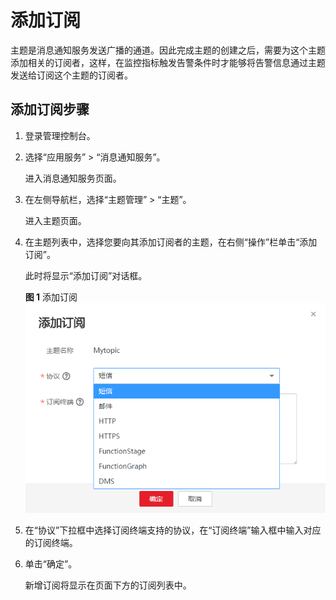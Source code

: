 # 添加订阅<a name="zh-cn_topic_0084572343"></a>

主题是消息通知服务发送广播的通道。因此完成主题的创建之后，需要为这个主题添加相关的订阅者，这样，在监控指标触发告警条件时才能够将告警信息通过主题发送给订阅这个主题的订阅者。

## 添加订阅步骤<a name="s97ac2bc0d3454b6d9bd5134ed63fb268"></a>

1.  登录管理控制台。
2.  选择“应用服务” \> “消息通知服务”。

    进入消息通知服务页面。

3.  在左侧导航栏，选择“主题管理” \> “主题”。

    进入主题页面。

4.  在主题列表中，选择您要向其添加订阅者的主题，在右侧“操作”栏单击“添加订阅”。

    此时将显示“添加订阅”对话框。

    **图 1**  添加订阅<a name="fig16871765416"></a>  
    ![](figures/添加订阅.png "添加订阅")

5.  在“协议”下拉框中选择订阅终端支持的协议，在“订阅终端”输入框中输入对应的订阅终端。
6.  单击“确定”。

    新增订阅将显示在页面下方的订阅列表中。


